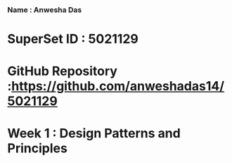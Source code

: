 ### Name : Anwesha Das
# SuperSet ID : 5021129
# GitHub Repository :https://github.com/anweshadas14/5021129
# Week 1 : Design Patterns and Principles
